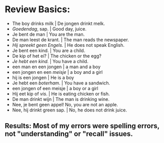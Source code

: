 # Review Basics: 
* The boy drinks milk | De jongen drinkt melk. 
* _Goedendag_, sap. | Good day, juice. 
* Je bent de man | You are the man.
* De man leest de krant. | The man reads the newspaper. 
* _Hij spreekt geen Engels._ | He does not speak English. 
* Je bent een kind.  | You are a child. 
* De kip of het ei?  |  The chicken or the egg? 
* _Je hebt een kind._ | You have a child. 
* een man en een jongen | a man and a boy 
* een jongen en een _meisje_ | a boy and a girl 
* hij is een jongen | He is a boy
* Je hebt een _boterham_. | You have a sandwich. 
* een jongen of een meisje | a boy or a girl 
* Hij eet kip of _vis_. | He is eating chicken or fish. 
* De man drinkt wijn | The man is drinking wine. 
* Nee, je bent geen appel!  No, you are not an apple. 
* Nee, hij drinkt green sap. | No, he does not drink juice. 

## Results: Most of my errors were spelling errors, not "understanding" or "recall" issues. 
